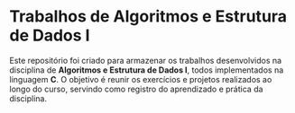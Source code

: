 # Trabalhos de Algoritmos e Estrutura de Dados I

Este repositório foi criado para armazenar os trabalhos desenvolvidos na disciplina de **Algoritmos e Estrutura de Dados I**, todos implementados na linguagem **C**. O objetivo é reunir os exercícios e projetos realizados ao longo do curso, servindo como registro do aprendizado e prática da disciplina.